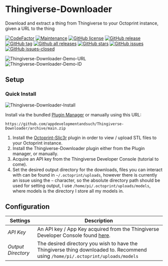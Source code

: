 # Thingiverse-Downloader

Download and extract a thing from Thingiverse to your Octoprint instance, given a URL to the thing

[![CodeFactor](https://www.codefactor.io/repository/github/appdevelopmentandsuch/thingiverse-downloader/badge)](https://www.codefactor.io/repository/github/appdevelopmentandsuch/thingiverse-downloader)
[![Maintenance](https://img.shields.io/badge/Maintained%3F-yes-green.svg)](https://GitHub.com/appdevelopmentandsuch/Thingiverse-Downloader/graphs/commit-activity)
[![GitHub license](https://img.shields.io/github/license/appdevelopmentandsuch/Thingiverse-Downloader.svg)](https://github.com/appdevelopmentandsuch/Thingiverse-Downloader/blob/master/LICENSE)
[![GitHub release](https://img.shields.io/github/release/appdevelopmentandsuch/Thingiverse-Downloader.svg)](https://GitHub.com/appdevelopmentandsuch/Thingiverse-Downloader/releases/)
[![GitHub tag](https://img.shields.io/github/tag/appdevelopmentandsuch/Thingiverse-Downloader.svg)](https://GitHub.com/appdevelopmentandsuch/Thingiverse-Downloader/tags/)
[![Github all releases](https://img.shields.io/github/downloads/appdevelopmentandsuch/Thingiverse-Downloader/total.svg)](https://GitHub.com/appdevelopmentandsuch/Thingiverse-Downloader/releases/)
[![GitHub stars](https://img.shields.io/github/stars/appdevelopmentandsuch/Thingiverse-Downloader.svg?style=social&label=Star&maxAge=2592000)](https://GitHub.com/appdevelopmentandsuch/Thingiverse-Downloader/stargazers/)
[![GitHub issues](https://img.shields.io/github/issues/appdevelopmentandsuch/Thingiverse-Downloader.svg)](https://GitHub.com/appdevelopmentandsuch/Thingiverse-Downloader/issues/)
[![GitHub issues-closed](https://img.shields.io/github/issues-closed/appdevelopmentandsuch/Thingiverse-Downloader.svg)](https://GitHub.com/appdevelopmentandsuch/Thingiverse-Downloader/issues?q=is%3Aissue+is%3Aclosed)

![Thingiverse-Downloader-Demo-URL](https://user-images.githubusercontent.com/22528729/132111135-e4d87087-5645-49ed-ab6e-7c855ba8c664.gif)
![Thingiverse-Downloader-Demo-ID](https://user-images.githubusercontent.com/22528729/132111134-a3c50855-d993-4b00-a5cb-8dcd93e94815.gif)

## Setup

### Quick Install

![Thingiverse-Downloader-Install](https://user-images.githubusercontent.com/22528729/131595461-adb80ed1-4f57-4f24-ade5-fa84749ae93a.gif)

Install via the bundled [Plugin Manager](https://docs.octoprint.org/en/master/bundledplugins/pluginmanager.html)
or manually using this URL:

    https://github.com/appdevelopmentandsuch/Thingiverse-Downloader/archive/main.zip

1. Install the [Octoprint-Slic3r](https://plugins.octoprint.org/plugins/slic3r/) plugin in order to view / upload STL files to your Octoprint instance.
2. Install the Thingiverse-Downloader plugin either from the Plugin manager, or manually.
3. Acquire an API key from the Thingiverse Developer Console (tutorial to come).
4. Set the desired output directory for the downloads, files you can interact with can be found in `~/.octoprint/uploads`, however there is currently an issue using the `~` character, so the absolute directory path should be used for setting output, I use `/home/pi/.octoprint/uploads/models`, where models is the directory I store all my models in.

## Configuration

| Settings           | Description                                                                                                                      |
| ------------------ | -------------------------------------------------------------------------------------------------------------------------------- |
| _API Key_          | An API key / App Key acquired from the Thingiverse Developer Console found [here](https://www.thingiverse.com/developers).       |
| _Output Directory_ | The desired directory you wish to have the Thingiverse thing downloaded to. Recommend using `/home/pi/.octoprint/uploads/models` |
